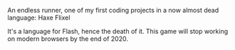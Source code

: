 An endless runner, one of my first coding projects in a now almost dead language: Haxe Flixel

It's a language for Flash, hence the death of it. This game will stop working on modern browsers by the end of 2020.
